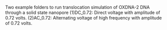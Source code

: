 Two example folders to run translocation simulation of OXDNA-2 DNA through a solid state nanopore
(1)DC_0.72: Direct voltage with amplitude of 0.72 volts.
(2)AC_0.72: Alternating voltage of high frequency with amplitude of 0.72 volts.
